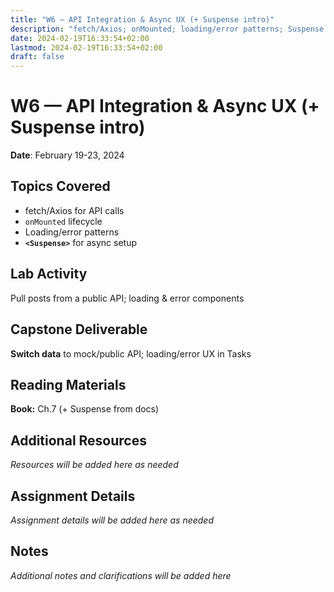 ```yaml
---
title: "W6 — API Integration & Async UX (+ Suspense intro)"
description: "fetch/Axios; onMounted; loading/error patterns; Suspense for async setup"
date: 2024-02-19T16:33:54+02:00
lastmod: 2024-02-19T16:33:54+02:00
draft: false
---
```


# W6 — API Integration & Async UX (+ Suspense intro)

**Date**: February 19-23, 2024

## Topics Covered
- fetch/Axios for API calls
- `onMounted` lifecycle
- Loading/error patterns
- **`<Suspense>`** for async setup

## Lab Activity
Pull posts from a public API; loading & error components

## Capstone Deliverable
**Switch data** to mock/public API; loading/error UX in Tasks

## Reading Materials
**Book:** Ch.7 (+ Suspense from docs)

## Additional Resources
*Resources will be added here as needed*

## Assignment Details
*Assignment details will be added here as needed*

## Notes
*Additional notes and clarifications will be added here*
